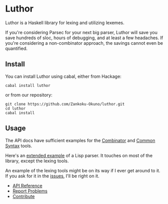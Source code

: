 Luthor
======

Luthor is a Haskell library for lexing and utilizing lexemes.

If you're considering Parsec for your next big parser, Luthor will save you save hundreds of sloc, hours of debugging, and at least a few headaches. If you're considering a non-combinator approach, the savings cannot even be quantified.


Install
-------

You can install Luthor using cabal, either from Hackage:

```
cabal install luthor
```

or from our repository:

```
git clone https://github.com/Zankoku-Okuno/luthor.git
cd luthor
cabal install
```


Usage
-----

The API docs have sufficient examples for the [Combinator](http://hackage.haskell.org/package/luthor/docs/Text-Luthor-Combinator.html) and [Common Syntax](http://hackage.haskell.org/package/luthor/docs/Text-Luthor-Syntax.html) tools.

Here's an [extended example](lisp.md) of a Lisp parser. It touches on most of the library, except the lexing tools.

An example of the lexing tools might be on its way if I ever get around to it. If you ask for it in the [issues](https://github.com/Zankoku-Okuno/luthor/issues), I'll be right on it.


* [API Reference](https://hackage.haskell.org/package/luthor)
* [Report Problems](https://github.com/Zankoku-Okuno/luthor/issues)
* [Contribute](https://github.com/Zankoku-Okuno/luthor)